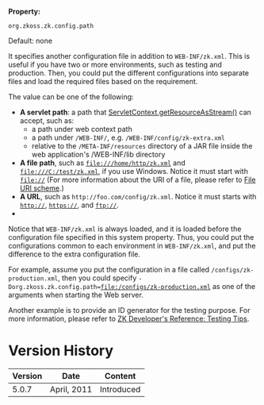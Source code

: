 **Property:**

`org.zkoss.zk.config.path`

Default: none

It specifies another configuration file in addition to `WEB-INF/zk.xml`.
This is useful if you have two or more environments, such as testing and
production. Then, you could put the different configurations into
separate files and load the required files based on the requirement.

The value can be one of the following:

- **A servlet path**: a path that
  [ServletContext.getResourceAsStream()](https://docs.oracle.com/javaee/7/api/javax/servlet/ServletContext.html#getResource-java.lang.String-)
  can accept, such as:
  - a path under web context path
  - a path under `/WEB-INF/`, e.g. `/WEB-INF/config/zk-extra.xml`
  - relative to the `/META-INF/resources` directory of a JAR file inside
    the web application's /WEB-INF/lib directory
- **A file path**, such as
  [`file:///home/http/zk.xml`](file:///home/http/zk_xml) and
  [`file:///C:/test/zk.xml`](file:///c:/test/zk_xml), if you use
  Windows. Notice it must start with [`file://`](file://) (For more
  information about the URI of a file, please refer to [File URI scheme](http://en.wikipedia.org/wiki/File_URI_scheme).)
- **A URL**, such as `http://foo.com/config/zk.xml`. Notice it must
  starts with [`http://`](http://), [`https://`](https://), and
  [`ftp://`](ftp://).
- 

Notice that `WEB-INF/zk.xml` is always loaded, and it is loaded before
the configuration file specified in this system property. Thus, you
could put the configurations common to each environment in
`WEB-INF/zk.xml`, and put the difference to the extra configuration
file.

For example, assume you put the configuration in a file called
`/configs/zk-production.xml`, then you could specify
`-Dorg.zkoss.zk.config.path=`[`file:/configs/zk-production.xml`](file:/configs/zk_production_xml)
as one of the arguments when starting the Web server.

Another example is to provide an ID generator for the testing purpose.
For more information, please refer to [ZK Developer's Reference: Testing Tips]({{site.baseurl}}/zk_dev_ref/testing/testing_tips#Different_Configuration_for_Different_Environment).

# Version History

| Version | Date        | Content    |
|---------|-------------|------------|
| 5.0.7   | April, 2011 | Introduced |
